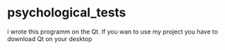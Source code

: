 # psychological_tests
i wrote this programm on the Qt. If you wan to use my project you have to download Qt on your desktop
